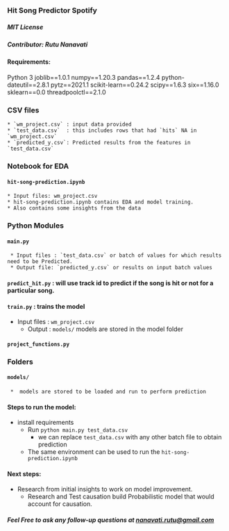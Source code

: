 ### Hit Song Predictor Spotify
##### MIT License 
##### Contributor: Rutu Nanavati
#### Requirements:
Python 3
joblib==1.0.1
numpy==1.20.3
pandas==1.2.4
python-dateutil==2.8.1
pytz==2021.1
scikit-learn==0.24.2
scipy==1.6.3
six==1.16.0
sklearn==0.0
threadpoolctl==2.1.0


### CSV files
	* `wm_project.csv` : input data provided
	* `test_data.csv`  : this includes rows that had `hits` NA in `wm_project.csv`
	* `predicted_y.csv`: Predicted results from the features in `test_data.csv`


### Notebook for EDA
####  `hit-song-prediction.ipynb`
	* Input files: wm_project.csv
	* hit-song-prediction.ipynb contains EDA and model training.
	* Also contains some insights from the data

### Python Modules
#### `main.py`
	 * Input files : `test_data.csv` or batch of values for which results need to be Predicted.
	 * Output file: `predicted_y.csv` or results on input batch values

#### `predict_hit.py` :  will use track id to predict if the song is hit or not for a particular song.

#### `train.py` :  trains the model
   * Input files : `wm_project.csv`
	 * Output : `models/` models are stored in the model folder
#### `project_functions.py`

### Folders
#### `models/`
	 *  models are stored to be loaded and run to perform prediction

#### Steps to run the model:
  * install requirements
	* Run `python main.py test_data.csv`
		- we can replace `test_data.csv` with any other batch file to obtain prediction
	* The same environment can be used to run the `hit-song-prediction.ipynb`
#### Next steps:
  * Research from initial insights to work on model improvement.
	* Research and Test causation build Probabilistic model that would account for causation.

##### Feel Free to ask any follow-up questions at nanavati.rutu@gmail.com

